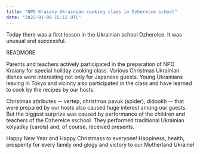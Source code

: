 ```yaml
---
title: "NPO Kraiany Ukrainian cooking class in Dzherelce school"
date: "2022-01-09 15:12 UTC"
---
```


Today there was a first lesson in the Ukrainian school Dzherelce. It was
unusual and successful.

READMORE

Parents and teachers actively participated in the preparation of NPO
Kraiany for special holiday cooking class. Various Christmas Ukrainian
dishes were interesting not only for Japanese guests. Young Ukrainians
leaving in Tokyo and vicinity also participated in the class and have
learned to cook by the recipes by our hosts.


Christmas attributes -- vertep, christmas pavuk (spider), didookh --
that were prepared by our hosts also caused huge interest among our
guests. But the biggest surprize was caused by performance of the
children and teachers of the Dzherelce sschool. They performed
traditional Ukrainian kolyadky (carols) and, of course, received presents.

Happy New Year and Happy Christmass to everyone! Happiness, health,
prosperity for every family ond glogy and victory to our Motherland Ukraine!

<!--  LocalWords:  Dzherelce READMORE NPO Kraiany
 -->
